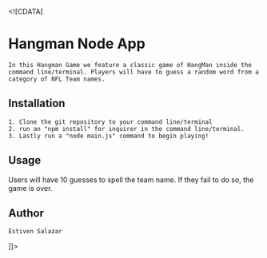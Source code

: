 <content><![CDATA[
# Hangman Node App
	In this Hangman Game we feature a classic game of HangMan inside the command line/terminal. Players will have to guess a random word from a category of NFL Team names.
## Installation
	1. Clone the git repository to your command line/terminal
	2. run an "npm install" for inquirer in the command line/terminal.
	3. Lastly run a "node main.js" command to begin playing!
## Usage
Users will have 10 guesses to spell the team name. If they fail to do so, the game is over.

## Author
	Estiven Salazar
]]></content>
